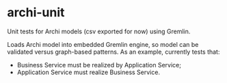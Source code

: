 # archi-unit
Unit tests for Archi models (csv exported for now) using Gremlin.

Loads Archi model into embedded Gremlin engine, so model can be validated versus graph-based patterns.
As an example, currently tests that:
- Business Service must be realized by Application Service;
- Application Service must realize Business Service.
